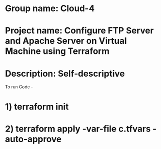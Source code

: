 # Group name: Cloud-4        

# Project name: Configure FTP Server and Apache Server on Virtual Machine using Terraform

# Description: Self-descriptive

To run Code - 

  # 1) terraform init
  # 2) terraform apply -var-file c.tfvars -auto-approve
